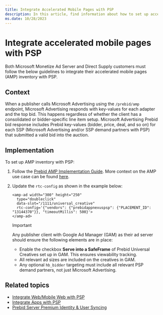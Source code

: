 ```yaml
---
title: Integrate Accelerated Mobile Pages with PSP
description: In this article, find information about how to set up accelerated mobile pages (AMP) inventory with PSP.
ms.date: 10/28/2023
---
```


# Integrate accelerated mobile pages with PSP

Both Microsoft Monetize Ad Server and Direct Supply customers must follow the below guidelines to integrate their accelerated mobile pages (AMP) inventory with PSP.

## Context

When a publisher calls Microsoft Advertising using the `/prebid/amp` endpoint, Microsoft Advertising responds with key-values for each adapter and the top bid. This happens regardless of whether the client has a consolidated or bidder-specific line item setup. Microsoft Advertising Prebid bid response includes Prebid key-values (bidder, price, deal, and so on) for each SSP (Microsoft Advertising and/or SSP demand partners with PSP) that submitted a valid bid into the auction.

## Implementation

To set up AMP inventory with PSP:

1. Follow the [Prebid AMP Implementation Guide](https://docs.prebid.org/dev-docs/show-prebid-ads-on-amp-pages.html). More context on the AMP use case can be found [here](https://docs.prebid.org/prebid-server/use-cases/pbs-amp.html).

1. Update the `rtc-config` as shown in the example below:

    ```
    <amp-ad width="300" height="250"
      type="doubleclick"
      data-slot="/1111/universal_creative"
      rtc-config='{"vendors": {"prebidappnexuspsp": {"PLACEMENT_ID": "13144370"}}, "timeoutMillis": 500}'>
    </amp-ad> 
    ```

    > [!IMPORTANT]
    > Any publisher client with Google Ad Manager (GAM) as their ad server should ensure the following elements are in place:
    >
    > - Enable the checkbox **Serve into a SafeFrame** of Prebid Universal Creatives set up in GAM. This ensures viewability tracking.
    > - All relevant ad sizes are included on the creatives in GAM.
    > - Any optional `hb_bidder` targeting must include all relevant PSP demand partners, not just Microsoft Advertising.

## Related topics

- [Integrate Web/Mobile Web with PSP](integrate-web-mobile-web-with-psp.md)
- [Integrate Apps with PSP](integrate-apps-with-psp.md)
- [Prebid Server Premium Identity & User Syncing](prebid-server-premium-identity-and-user-syncing.md)
